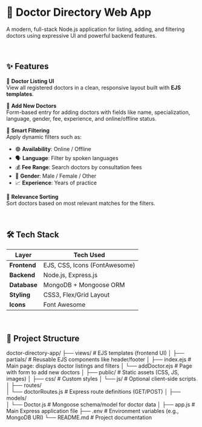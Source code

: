 # 🏥 Doctor Directory Web App

A modern, full-stack Node.js application for listing, adding, and filtering doctors using expressive UI and powerful backend features.

<br>

## ✨ Features

🔹 **Doctor Listing UI**  
View all registered doctors in a clean, responsive layout built with **EJS templates**.

🔹 **Add New Doctors**  
Form-based entry for adding doctors with fields like name, specialization, language, gender, fee, experience, and online/offline status.

🔹 **Smart Filtering**  
Apply dynamic filters such as:
- 🟢 **Availability**: Online / Offline  
- 🗣️ **Language**: Filter by spoken languages  
- 💰 **Fee Range**: Search doctors by consultation fees  
- 🚻 **Gender**: Male / Female / Other  
- 📈 **Experience**: Years of practice

🔹 **Relevance Sorting**  
Sort doctors based on most relevant matches for the filters.

<br>

## 🛠️ Tech Stack

| Layer       | Tech Used                         |
|-------------|-----------------------------------|
| **Frontend**| EJS, CSS, Icons (FontAwesome)     |
| **Backend** | Node.js, Express.js               |
| **Database**| MongoDB + Mongoose ORM            |
| **Styling** | CSS3, Flex/Grid Layout            |
| **Icons**   | Font Awesome                      |

<br>

## 📂 Project Structure

doctor-directory-app/
├── views/                  # EJS templates (frontend UI)
│   ├── partials/           # Reusable EJS components like header/footer
│   ├── index.ejs           # Main page: displays doctor listings and filters
│   └── addDoctor.ejs       # Page with form to add new doctors
│
├── public/                 # Static assets (CSS, JS, images)
│   ├── css/                # Custom styles
│   └── js/                 # Optional client-side scripts
│
├── routes/                 
│   └── doctorRoutes.js     # Express route definitions (GET/POST)
│
├── models/                 
│   └── Doctor.js           # Mongoose schema/model for doctor data
│
├── app.js                  # Main Express application file
├── .env                    # Environment variables (e.g., MongoDB URI)
└── README.md               # Project documentation
